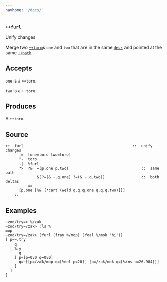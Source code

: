 ```yaml
---
navhome: '/docs/'
---
```


### `++furl`

Unify changes

Merge two [`++toro`]()s `one` and `two` that are in the same [`desk`]() and
pointed at the same [`++path`]().

## Accepts

`one` is a `++toro`.

`two` is a `++toro`.

## Produces

A `++toro`.

## Source

    ++  furl                                                ::  unify changes
          |=  [one=toro two=toro]
          ^-  toro
          ~|  %furl
          ?>  ?&  =(p.one p.two)                                ::  same path
                  &(?=(& -.q.one) ?=(& -.q.two))                ::  both deltas
              ==
          [p.one [%& [*cart (weld q.q.q.one q.q.q.two)]]]
        ::

## Examples

    ~zod/try=> %/zak
    ~zod/try=/zak> :ls %
    mop
    ~zod/try=/zak> (furl (fray %/mop) (foal %/mok 'hi'))
    [ p=~.try
        q
      [ %.y
          q
        [ p=[p=0v0 q=0v0]
          q=~[[p=/zak/mop q=[%del p=20]] [p=/zak/mok q=[%ins p=26.984]]]
        ]
      ]
    ]
